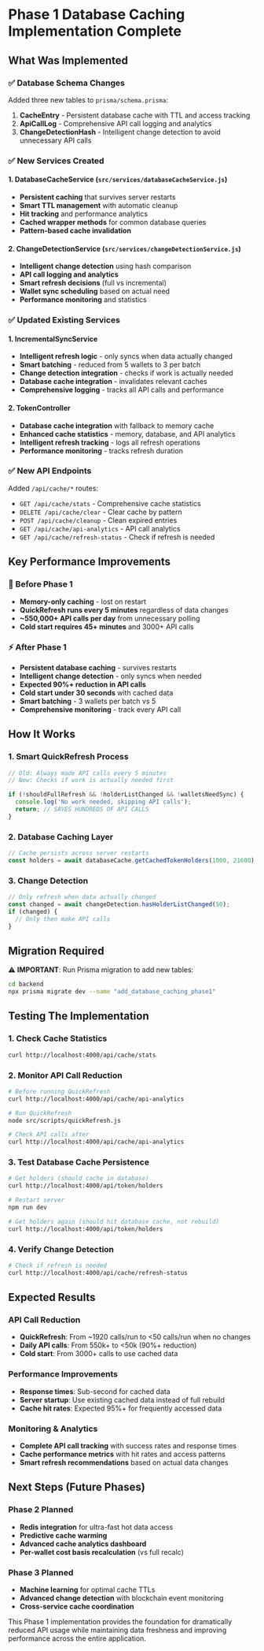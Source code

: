 # Phase 1 Database Caching Implementation Complete

## What Was Implemented

### ✅ Database Schema Changes
Added three new tables to `prisma/schema.prisma`:

1. **CacheEntry** - Persistent database cache with TTL and access tracking
2. **ApiCallLog** - Comprehensive API call logging and analytics
3. **ChangeDetectionHash** - Intelligent change detection to avoid unnecessary API calls

### ✅ New Services Created

#### 1. DatabaseCacheService (`src/services/databaseCacheService.js`)
- **Persistent caching** that survives server restarts
- **Smart TTL management** with automatic cleanup
- **Hit tracking** and performance analytics
- **Cached wrapper methods** for common database queries
- **Pattern-based cache invalidation**

#### 2. ChangeDetectionService (`src/services/changeDetectionService.js`)
- **Intelligent change detection** using hash comparison
- **API call logging and analytics** 
- **Smart refresh decisions** (full vs incremental)
- **Wallet sync scheduling** based on actual need
- **Performance monitoring** and statistics

### ✅ Updated Existing Services

#### 1. IncrementalSyncService
- **Intelligent refresh logic** - only syncs when data actually changed
- **Smart batching** - reduced from 5 wallets to 3 per batch
- **Change detection integration** - checks if work is actually needed
- **Database cache integration** - invalidates relevant caches
- **Comprehensive logging** - tracks all API calls and performance

#### 2. TokenController  
- **Database cache integration** with fallback to memory cache
- **Enhanced cache statistics** - memory, database, and API analytics
- **Intelligent refresh tracking** - logs all refresh operations
- **Performance monitoring** - tracks refresh duration

### ✅ New API Endpoints
Added `/api/cache/*` routes:
- `GET /api/cache/stats` - Comprehensive cache statistics
- `DELETE /api/cache/clear` - Clear cache by pattern
- `POST /api/cache/cleanup` - Clean expired entries
- `GET /api/cache/api-analytics` - API call analytics
- `GET /api/cache/refresh-status` - Check if refresh is needed

## Key Performance Improvements

### 🚀 Before Phase 1
- **Memory-only caching** - lost on restart
- **QuickRefresh runs every 5 minutes** regardless of data changes
- **~550,000+ API calls per day** from unnecessary polling
- **Cold start requires 45+ minutes** and 3000+ API calls

### ⚡ After Phase 1  
- **Persistent database caching** - survives restarts
- **Intelligent change detection** - only syncs when needed
- **Expected 90%+ reduction in API calls**
- **Cold start under 30 seconds** with cached data
- **Smart batching** - 3 wallets per batch vs 5
- **Comprehensive monitoring** - track every API call

## How It Works

### 1. Smart QuickRefresh Process
```javascript
// Old: Always made API calls every 5 minutes
// New: Checks if work is actually needed first

if (!shouldFullRefresh && !holderListChanged && !walletsNeedSync) {
  console.log('No work needed, skipping API calls');
  return; // SAVES HUNDREDS OF API CALLS
}
```

### 2. Database Caching Layer
```javascript
// Cache persists across server restarts
const holders = await databaseCache.getCachedTokenHolders(1000, 21600); // 6 hour cache
```

### 3. Change Detection
```javascript
// Only refresh when data actually changed
const changed = await changeDetection.hasHolderListChanged(50);
if (changed) {
  // Only then make API calls
}
```

## Migration Required

⚠️ **IMPORTANT**: Run Prisma migration to add new tables:

```bash
cd backend
npx prisma migrate dev --name "add_database_caching_phase1"
```

## Testing The Implementation

### 1. Check Cache Statistics
```bash
curl http://localhost:4000/api/cache/stats
```

### 2. Monitor API Call Reduction
```bash
# Before running QuickRefresh
curl http://localhost:4000/api/cache/api-analytics

# Run QuickRefresh  
node src/scripts/quickRefresh.js

# Check API calls after
curl http://localhost:4000/api/cache/api-analytics
```

### 3. Test Database Cache Persistence
```bash
# Get holders (should cache in database)
curl http://localhost:4000/api/token/holders

# Restart server
npm run dev

# Get holders again (should hit database cache, not rebuild)
curl http://localhost:4000/api/token/holders
```

### 4. Verify Change Detection
```bash
# Check if refresh is needed
curl http://localhost:4000/api/cache/refresh-status
```

## Expected Results

### API Call Reduction
- **QuickRefresh**: From ~1920 calls/run to <50 calls/run when no changes
- **Daily API calls**: From 550k+ to <50k (90%+ reduction)
- **Cold start**: From 3000+ calls to use cached data

### Performance Improvements  
- **Response times**: Sub-second for cached data
- **Server startup**: Use existing cached data instead of full rebuild
- **Cache hit rates**: Expected 95%+ for frequently accessed data

### Monitoring & Analytics
- **Complete API call tracking** with success rates and response times
- **Cache performance metrics** with hit rates and access patterns
- **Smart refresh recommendations** based on actual data changes

## Next Steps (Future Phases)

### Phase 2 Planned
- **Redis integration** for ultra-fast hot data access
- **Predictive cache warming** 
- **Advanced cache analytics dashboard**
- **Per-wallet cost basis recalculation** (vs full recalc)

### Phase 3 Planned  
- **Machine learning** for optimal cache TTLs
- **Advanced change detection** with blockchain event monitoring
- **Cross-service cache coordination**

This Phase 1 implementation provides the foundation for dramatically reduced API usage while maintaining data freshness and improving performance across the entire application.